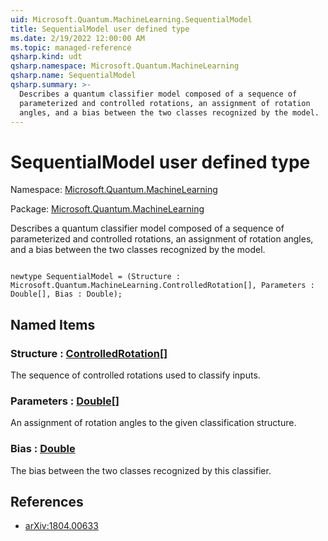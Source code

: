 ```yaml
---
uid: Microsoft.Quantum.MachineLearning.SequentialModel
title: SequentialModel user defined type
ms.date: 2/19/2022 12:00:00 AM
ms.topic: managed-reference
qsharp.kind: udt
qsharp.namespace: Microsoft.Quantum.MachineLearning
qsharp.name: SequentialModel
qsharp.summary: >-
  Describes a quantum classifier model composed of a sequence of
  parameterized and controlled rotations, an assignment of rotation
  angles, and a bias between the two classes recognized by the model.
---
```


# SequentialModel user defined type

Namespace: [Microsoft.Quantum.MachineLearning](xref:Microsoft.Quantum.MachineLearning)

Package: [Microsoft.Quantum.MachineLearning](https://nuget.org/packages/Microsoft.Quantum.MachineLearning)


Describes a quantum classifier model composed of a sequence ofparameterized and controlled rotations, an assignment of rotationangles, and a bias between the two classes recognized by the model.

```qsharp

newtype SequentialModel = (Structure : Microsoft.Quantum.MachineLearning.ControlledRotation[], Parameters : Double[], Bias : Double);
```



## Named Items

### Structure : [ControlledRotation](xref:Microsoft.Quantum.MachineLearning.ControlledRotation)[]

The sequence of controlled rotations used to classify inputs.
### Parameters : [Double](xref:microsoft.quantum.qsharp.valueliterals#double-literals)[]

An assignment of rotation angles to the given classification structure.
### Bias : [Double](xref:microsoft.quantum.qsharp.valueliterals#double-literals)

The bias between the two classes recognized by this classifier.

## References

- [arXiv:1804.00633](https://arxiv.org/abs/1804.00633)
